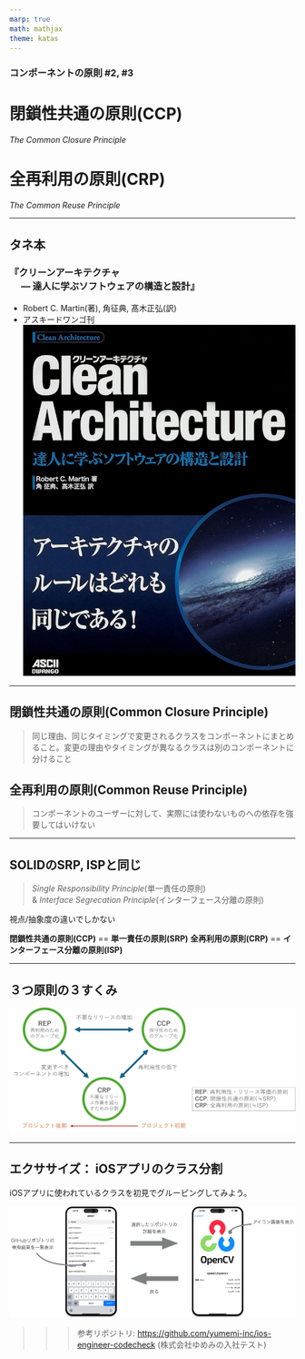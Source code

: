 ```yaml
---
marp: true
math: mathjax
theme: katas
---
```

<!-- 
size: 16:9
paginate: true
-->
<!-- header: 勉強会# ― エンジニアとしての解像度を高めるための勉強会-->

### コンポーネントの原則 #2, #3

# 閉鎖性共通の原則(CCP)
_The Common Closure Principle_

# 全再利用の原則(CRP)
_The Common Reuse Principle_

---
## タネ本

### 『クリーンアーキテクチャ<br>　 ― 達人に学ぶソフトウェアの構造と設計』
* Robert C. Martin(著), 角征典, 髙木正弘(訳)
* アスキードワンゴ刊
![bg right:30% 90%](assets/07-cleanarchitecture.jpg)

---

## 閉鎖性共通の原則(Common Closure Principle)

> 同じ理由、同じタイミングで変更されるクラスをコンポーネントにまとめること。変更の理由やタイミングが異なるクラスは別のコンポーネントに分けること

## 全再利用の原則(Common Reuse Principle)

> コンポーネントのユーザーに対して、実際には使わないものへの依存を強要してはいけない

---
## SOLIDのSRP, ISPと同じ
> _Single Responsibility Principle_(単一責任の原則)<br> & _Interface Segrecation Principle_(インターフェース分離の原則)

視点/抽象度の違いでしかない

**閉鎖性共通の原則(CCP)** == **単一責任の原則(SRP)**
**全再利用の原則(CRP)** == **インターフェース分離の原則(ISP)**

<!-- 閉鎖性共通の原則は単一責任の原則をコンポーネント向けに言い換えたもの。
多くのアプリケーションにおいて、再利用性よりも保守性が大事。何かの糸のためにコードを変更しなければならないときに、ひとつのコンポーネントに変更対象がまとまっていたほうがありがたい。そうすれば、変更後に再デプロイ・リリースするときにリリースするのはそのコンポーネントだけで済む。言い換えると、SOLIDのSRPだけでなくOCP(Open Closed Principle)にも密接に関連する。開放閉鎖の原則は、クラスは修正に対しては閉じていて、拡張に対しては開いていなければならないとした。
この教えを更に噛み砕いて、「変更の種類が似ているクラスを同じコンポーネントにまとめる」という意味にしたのが閉鎖性共通の原則(CCP/Common Closure Principle)である。 -->

<!-- 全再利用の原則も同じ。インターフェース分離の原則をコンポーネントに言い換えたもの。たとえば配列やマップ/ディクショナリのようなコレクションクラスと、それに対応するイテレータのようにまとめて再利用すべきものであれば、同じコンポーネントにまとめておくべき。
これは逆に言うと全再利用の原則(CRP,Common Reuse Principle)はどのクラスやデータを同じコンポーネントにまとめるべきではないかも示す。コンポーネントの一部を使用しているだけなのに、その他のAPIも大量にあり、その変更があるたびに手元のコンポーネントを使ったコードも全て再ビルド・再デプロイするのは非常に大変。密結合していないクラスを同じコンポーネントにまとめるべきではない。 -->

---
## ３つ原則の３すくみ

![center width:960px](assets/08-triad.png)

<!-- ３つの原則がどのように影響を及ぼすかを表したもの -->
<!-- コンポーネントの凝集性に関する３つの原則は、相反するところがあるのが注意点。前回のREPとCCPは包含関係にあり、どちらもコンポーネントの規模を大きくする方向に働く。再利用できる単位で１つにまとめようとすること。同じ理由で変更されるものは１つにまとめようとすること、だから想像がつくと思う。しかしもう１つの全再利用の法則(CRP)はコンポーネントのサイズを小さくする方向に働くものになる。それがこの図。 -->
<!--
図の辺にある記述は、３つのうち２つを選んで、残りの１つを無視したときに何が起こるかを表したものになる。 

* REPとCRPだけに力を入れようとすると、些細の些細な変更が大量のコンポーネントに影響を与えてしまうことになる(左の矢印)
* 一方でCCPとREPに力を入れると、リリースの回数が無駄に増えてしまう(中央上の矢印)

優れたアーキテクトであれば、開発チームの現在の懸念事項に見合った落とし所を見つける。そして、時が経てばその懸念事項も変化していくことを心得ている。たとえば、開発初期にはREPよりも閉鎖性共通の原則(CCP)のほうがずっと重要。開発初期は再利用性よりも、開発効率のほうが重要だから。

一般的に、プロジェクトの初期はこの三角形の右側を重視する傾向、つまり再利用を犠牲にする傾向があり、プロジェクトが進み別のプロジェクトからも利用される頃になると左側に写っている。どう使われるかが重要になっていくため。
このように、時間や進行とともにコンポーネントに求められるものが変化していくことに注意してほしい。-->

---
## エクササイズ： iOSアプリのクラス分割

iOSアプリに使われているクラスを初見でグルーピングしてみよう。

![height:300px center](assets/08-exercise.png)

>>> 参考リポジトリ: https://github.com/yumemi-inc/ios-engineer-codecheck (株式会社ゆめみの入社テスト)
